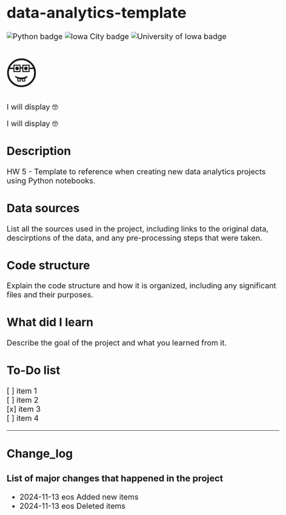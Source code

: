 # data-analytics-template

![Python badge](https://img.shields.io/badge/Python-3776AB?style=for-the-badge&logo=python&logoColor=white)
![Iowa City badge](https://img.shields.io/static/v1?message=IA&logo=google-maps&labelColor=ffcd00&color=000000&logoColor=black&label=Iowa%20City&style=for-the-badge)
![University of Iowa badge](https://img.shields.io/static/v1?message=Hawks!!&labelColor=000000&color=FFCD00&label=Go&style=for-the-badge)

<html>
<style>
body {
  font-size: 20px;
}
</style>
<body>

<span style='font-size:100px;'>&#129299;</span>

<p>I will display &#129299;</p>
<p>I will display &#x1F913;</p>

</body>
</html>

## Description

HW 5 - Template to reference when creating new data analytics projects using Python notebooks.

## Data sources

List all the sources used in the project, including links to the original data, descirptions of the data, and any pre-processing steps that were taken.

## Code structure

Explain the code structure and how it is organized, including any significant files and their purposes.

## What did I learn

Describe the goal of the project and what you learned from it.

## To-Do list

[ ] item 1  
[ ] item 2  
[x] item 3  
[ ] item 4

---

## Change_log

### List of major changes that happened in the project

- 2024-11-13 eos Added new items
- 2024-11-13 eos Deleted items
